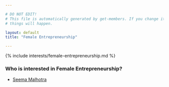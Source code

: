 ```yaml
---

# DO NOT EDIT!
# This file is automatically generated by get-members. If you change it, bad
# things will happen.

layout: default
title: "Female Entrepreneurship"

---
```


{% include interests/female-entrepreneurship.md %}

### Who is interested in Female Entrepreneurship?


* [Seema Malhotra](members/seema-malhotra.html)
